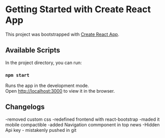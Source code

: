 # Getting Started with Create React App

This project was bootstrapped with [Create React App](https://github.com/facebook/create-react-app).

## Available Scripts

In the project directory, you can run:

### `npm start`

Runs the app in the development mode.\
Open [http://localhost:3000](http://localhost:3000) to view it in the browser.

## Changelogs
-removed custom css
-redefined frontend with react-bootstrap
-maded it mobile compactible
-added Navigation commponent in top news
-Hidden Api key - mistakenly pushed in git
